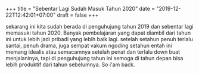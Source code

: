 +++
title   = "Sebentar Lagi Sudah Masuk Tahun 2020"
date    = "2019-12-22T12:42:01+07:00"
draft   = false
+++


sekarang ini kita sudah berada di penguhujung tahun 2019 dan sebentar lagi memasuki tahun 2020. Banyak pembelajaran yang dapat diambil dari tahun ini untuk lebih jadi pribadi yang lebih baik lagi. setelah setahun penuh terlalu santai, penuh drama, juga sempat vakum ngoding setahun entah ini memang idealis atau semacamnya setelah penat dan terlalu down buat menjalaninya, tapi di penguhujung tahun ini semoga di tahun depan bisa lebih produktif dari tahun sebelumnya. So i'am back.